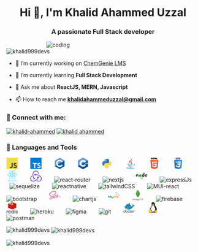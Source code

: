 <h1 align="center">Hi 👋, I'm Khalid Ahammed Uzzal</h1>
<h3 align="center">A passionate Full Stack developer</h3>
<img align="right" alt="coding" width="400" src="https://miro.medium.com/v2/resize:fit:1358/1*yw0TnheAGN-LPneDaTlaxw.gif"/>

<p align="left"> <img src="https://komarev.com/ghpvc/?username=khalid999devs&label=Profile%20views&color=0e75b6&style=flat" alt="khalid999devs" /> </p>

- 🔭 I’m currently working on [ChemGenie LMS](https://github.com/khalid999devs/eduPlatform)

- 🌱 I’m currently learning **Full Stack Development**

- 💬 Ask me about **ReactJS, MERN, Javascript**

- 📫 How to reach me **khalidahammeduzzal@gmail.com**

### 🔗 Connect with me:
<p align="left">
<a href="https://linkedin.com/in/khalid-ahammed" target="blank"><img align="center" src="https://raw.githubusercontent.com/rahuldkjain/github-profile-readme-generator/master/src/images/icons/Social/linked-in-alt.svg" alt="khalid-ahammed" height="30" width="40" /></a>
<a href="https://www.youtube.com/c/khalid ahammed" target="blank"><img align="center" src="https://raw.githubusercontent.com/rahuldkjain/github-profile-readme-generator/master/src/images/icons/Social/youtube.svg" alt="khalid ahammed" height="30" width="40" /></a>
</p>

<!--<h3 align="left">Languages and Tools:</h3> -->

### 🧰 Languages and Tools

<p align="left">

<a href="https://developer.mozilla.org/en-US/docs/Web/JavaScript" target="_blank" rel="noreferrer" style="text-decoration:none;"> 
  <img src="https://raw.githubusercontent.com/devicons/devicon/master/icons/javascript/javascript-original.svg" alt="javascript" width="30px" style="margin-right:20px;" /> 
</a>&nbsp;
<a href="https://www.typescriptlang.org/" target="_blank" rel="noreferrer" style="text-decoration:none;"> 
  <img src="https://raw.githubusercontent.com/devicons/devicon/master/icons/typescript/typescript-original.svg" alt="typescript" width="30px" style="margin-right:20px;" /> 
</a>&nbsp;
<a href="https://www.cprogramming.com/" target="_blank" rel="noreferrer" style="text-decoration:none;"> 
  <img src="https://raw.githubusercontent.com/devicons/devicon/master/icons/c/c-original.svg" alt="c" width="30px" style="margin-right:20px;" /> 
</a>&nbsp;
<a href="https://www.w3schools.com/cpp/" target="_blank" rel="noreferrer" style="text-decoration:none;"> 
  <img src="https://raw.githubusercontent.com/devicons/devicon/master/icons/cplusplus/cplusplus-original.svg" alt="cplusplus" width="30px" style="margin-right:20px;" /> 
</a>&nbsp;
<a href="https://www.python.org" target="_blank" rel="noreferrer" style="text-decoration:none;"> 
  <img src="https://raw.githubusercontent.com/devicons/devicon/master/icons/python/python-original.svg" alt="python" width="30px" style="margin-right:20px;" /> 
</a>&nbsp;
<a href="https://www.java.com" target="_blank" rel="noreferrer" style="text-decoration:none;"> 
  <img src="https://raw.githubusercontent.com/devicons/devicon/master/icons/java/java-original.svg" alt="java" width="30px" style="margin-right:20px;" /> 
</a>&nbsp;
<a href="https://www.w3.org/html/" target="_blank" rel="noreferrer" style="text-decoration:none;"> 
  <img src="https://raw.githubusercontent.com/devicons/devicon/master/icons/html5/html5-original-wordmark.svg" alt="html5" width="30px" style="margin-right:20px;" /> 
</a>&nbsp;
<a href="https://www.w3schools.com/css/" target="_blank" rel="noreferrer" style="text-decoration:none;"> 
  <img src="https://raw.githubusercontent.com/devicons/devicon/master/icons/css3/css3-original-wordmark.svg" alt="css3" width="30px" style="margin-right:20px;" /> 
</a>&nbsp;
<a href="https://reactjs.org/" target="_blank" rel="noreferrer" style="text-decoration:none;"> 
  <img src="https://raw.githubusercontent.com/devicons/devicon/master/icons/react/react-original-wordmark.svg" alt="reactJs" width="30px" style="margin-right:20px;" /> 
</a>&nbsp;
<a href="https://redux.js.org" target="_blank" rel="noreferrer" style="text-decoration:none;"> 
  <img src="https://raw.githubusercontent.com/devicons/devicon/master/icons/redux/redux-original.svg" alt="redux" width="30px" style="margin-right:20px;" /> 
</a>&nbsp;
<a href="https://reactrouter.com/en/main" target="_blank" rel="noreferrer" style="text-decoration:none;"> 
  <img src="https://cdn.jsdelivr.net/gh/devicons/devicon@latest/icons/reactrouter/reactrouter-original.svg" alt="react-router" width="30px" style="margin-right:20px;" /> 
</a>&nbsp;
<a href="https://nextjs.org/" target="_blank" rel="noreferrer" style="text-decoration:none;"> 
  <img src="https://www.svgrepo.com/show/354113/nextjs-icon.svg" alt="nextjs" width="30px" style="margin-right:20px;" />
</a>&nbsp;
<a href="https://nodejs.org" target="_blank" rel="noreferrer" style="text-decoration:none;"> 
  <img src="https://raw.githubusercontent.com/devicons/devicon/master/icons/nodejs/nodejs-original-wordmark.svg" alt="nodejs" width="30px" style="margin-right:20px;" /> 
</a>&nbsp;
<a href="https://expressjs.com" target="_blank" rel="noreferrer" style="text-decoration:none;"> 
  <img src="https://w7.pngwing.com/pngs/925/447/png-transparent-express-js-node-js-javascript-mongodb-node-js-text-trademark-logo.png" alt="expressJs" width="30px" style="margin-right:20px;" /> 
</a>&nbsp;
<a href="https://sequelize.org" target="_blank" rel="noreferrer" style="text-decoration:none;"> 
  <img src="https://cdn.jsdelivr.net/gh/devicons/devicon@latest/icons/sequelize/sequelize-original.svg" alt="sequelize" width="30px" style="margin-right:20px;" /> 
</a>&nbsp;
<a href="https://reactnative.dev/" target="_blank" rel="noreferrer" style="text-decoration:none;"> 
  <img src="https://reactnative.dev/img/header_logo.svg" alt="reactnative" width="30px" style="margin-right:20px;" /> 
</a>&nbsp;
<a href="https://tailwindcss.com/" target="_blank" rel="noreferrer" style="text-decoration:none;"> 
  <img src="https://www.vectorlogo.zone/logos/tailwindcss/tailwindcss-icon.svg" alt="tailwindCSS" width="30px" style="margin-right:20px;" /> 
</a>&nbsp;
<a href="https://mui.com/" target="_blank" rel="noreferrer" style="text-decoration:none;"> 
  <img src="https://cdn.jsdelivr.net/gh/devicons/devicon@latest/icons/materialui/materialui-plain.svg" alt="MUI-react" width="30px" style="margin-right:20px;" /> 
</a>&nbsp;
<a href="https://getbootstrap.com/" target="_blank" rel="noreferrer" style="text-decoration:none;"> 
  <img src="https://cdn.jsdelivr.net/gh/devicons/devicon@latest/icons/bootstrap/bootstrap-original.svg" alt="bootstrap" width="30px" style="margin-right:20px;" /> 
</a>&nbsp;
<a href="https://sass-lang.com" target="_blank" rel="noreferrer" style="text-decoration:none;"> 
  <img src="https://raw.githubusercontent.com/devicons/devicon/master/icons/sass/sass-original.svg" alt="sass" width="30px" style="margin-right:20px;" /> 
</a>&nbsp;
<a href="https://www.chartjs.org" target="_blank" rel="noreferrer" style="text-decoration:none;"> 
  <img src="https://www.chartjs.org/media/logo-title.svg" alt="chartjs" width="30px" style="margin-right:20px;" /> 
</a>&nbsp;
<a href="https://www.mysql.com/" target="_blank" rel="noreferrer" style="text-decoration:none;"> 
  <img src="https://raw.githubusercontent.com/devicons/devicon/master/icons/mysql/mysql-original-wordmark.svg" alt="mysql" width="30px" style="margin-right:20px;" /> 
</a>&nbsp;
<a href="https://www.mongodb.com/" target="_blank" rel="noreferrer" style="text-decoration:none;"> 
  <img src="https://raw.githubusercontent.com/devicons/devicon/master/icons/mongodb/mongodb-original-wordmark.svg" alt="mongodb" width="30px" style="margin-right:20px;" /> 
</a>&nbsp;
<a href="https://firebase.google.com/" target="_blank" rel="noreferrer" style="text-decoration:none;"> 
  <img src="https://www.vectorlogo.zone/logos/firebase/firebase-icon.svg" alt="firebase" width="30px" style="margin-right:20px;" /> 
</a>&nbsp;
<a href="https://redis.io" target="_blank" rel="noreferrer" style="text-decoration:none;"> 
  <img src="https://raw.githubusercontent.com/devicons/devicon/master/icons/redis/redis-original-wordmark.svg" alt="redis" width="30px" style="margin-right:20px;" /> 
</a>&nbsp;
<a href="https://heroku.com" target="_blank" rel="noreferrer" style="text-decoration:none;"> 
  <img src="https://www.vectorlogo.zone/logos/heroku/heroku-icon.svg" alt="heroku" width="30px" style="margin-right:20px;" /> 
</a>&nbsp;
<a href="https://www.figma.com/" target="_blank" rel="noreferrer" style="text-decoration:none;"> 
  <img src="https://www.vectorlogo.zone/logos/figma/figma-icon.svg" alt="figma" width="30px" style="margin-right:20px;" /> 
</a>&nbsp;
<a href="https://git-scm.com/" target="_blank" rel="noreferrer" style="text-decoration:none;"> 
  <img src="https://www.vectorlogo.zone/logos/git-scm/git-scm-icon.svg" alt="git" width="30px" style="margin-right:20px;" /> 
</a>&nbsp;
<a href="https://www.docker.com/" target="_blank" rel="noreferrer" style="text-decoration:none;"> 
  <img src="https://raw.githubusercontent.com/devicons/devicon/master/icons/docker/docker-original-wordmark.svg" alt="docker" width="30px" style="margin-right:20px;" /> 
</a>&nbsp;
<a href="https://www.linux.org/" target="_blank" rel="noreferrer" style="text-decoration:none;"> 
  <img src="https://raw.githubusercontent.com/devicons/devicon/master/icons/linux/linux-original.svg" alt="linux" width="30px" style="margin-right:20px;" /> 
</a>&nbsp;
<a href="https://postman.com" target="_blank" rel="noreferrer" style="text-decoration:none;"> 
  <img src="https://www.vectorlogo.zone/logos/getpostman/getpostman-icon.svg" alt="postman" width="30px" style="margin-right:20px;" /> 
</a>&nbsp;

</p>



<!--stats and cards-->
<p><img align="left" src="https://github-readme-stats.vercel.app/api/top-langs?username=khalid999devs&show_icons=true&locale=en&layout=compact" alt="khalid999devs" /></p>

<p>&nbsp;<img align="center" src="https://github-readme-stats.vercel.app/api?username=khalid999devs&show_icons=true&locale=en" alt="khalid999devs" /></p>

<p><img align="center" src="https://github-readme-streak-stats.herokuapp.com/?user=khalid999devs&" alt="khalid999devs" /></p>
